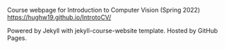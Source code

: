 Course webpage for Introduction to Computer Vision (Spring 2022) https://hughw19.github.io/IntrotoCV/

Powered by Jekyll with jekyll-course-website template. Hosted by GitHub Pages.
